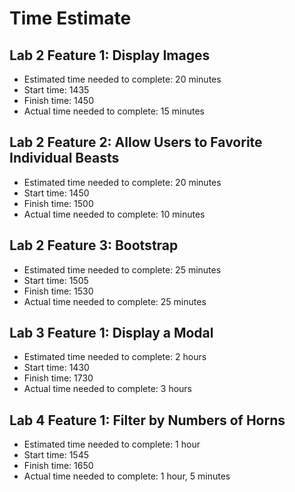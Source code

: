 # Time Estimate

## Lab 2 Feature 1: Display Images

- Estimated time needed to complete: 20 minutes
- Start time: 1435
- Finish time: 1450
- Actual time needed to complete: 15 minutes

## Lab 2 Feature 2: Allow Users to Favorite Individual Beasts

- Estimated time needed to complete: 20 minutes
- Start time: 1450
- Finish time: 1500
- Actual time needed to complete: 10 minutes

## Lab 2 Feature 3: Bootstrap

- Estimated time needed to complete: 25 minutes
- Start time: 1505
- Finish time: 1530
- Actual time needed to complete: 25 minutes

## Lab 3 Feature 1: Display a Modal

- Estimated time needed to complete: 2 hours
- Start time: 1430
- Finish time: 1730
- Actual time needed to complete: 3 hours

## Lab 4 Feature 1: Filter by Numbers of Horns

- Estimated time needed to complete: 1 hour
- Start time: 1545
- Finish time: 1650
- Actual time needed to complete: 1 hour, 5 minutes
